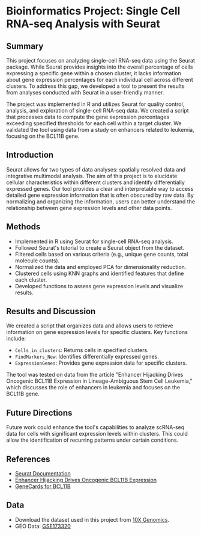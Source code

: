 # Bioinformatics Project: Single Cell RNA-seq Analysis with Seurat

## Summary
This project focuses on analyzing single-cell RNA-seq data using the Seurat package. While Seurat provides insights into the overall percentage of cells expressing a specific gene within a chosen cluster, it lacks information about gene expression percentages for each individual cell across different clusters. To address this gap, we developed a tool to present the results from analyses conducted with Seurat in a user-friendly manner.

The project was implemented in R and utilizes Seurat for quality control, analysis, and exploration of single-cell RNA-seq data. We created a script that processes data to compute the gene expression percentages exceeding specified thresholds for each cell within a target cluster. We validated the tool using data from a study on enhancers related to leukemia, focusing on the BCL11B gene.

## Introduction
Seurat allows for two types of data analyses: spatially resolved data and integrative multimodal analysis. The aim of this project is to elucidate cellular characteristics within different clusters and identify differentially expressed genes. Our tool provides a clear and interpretable way to access detailed gene expression information that is often obscured by raw data. By normalizing and organizing the information, users can better understand the relationship between gene expression levels and other data points.

## Methods
- Implemented in R using Seurat for single-cell RNA-seq analysis.
- Followed Seurat's tutorial to create a Seurat object from the dataset.
- Filtered cells based on various criteria (e.g., unique gene counts, total molecule counts).
- Normalized the data and employed PCA for dimensionality reduction.
- Clustered cells using KNN graphs and identified features that define each cluster.
- Developed functions to assess gene expression levels and visualize results.

## Results and Discussion
We created a script that organizes data and allows users to retrieve information on gene expression levels for specific clusters. Key functions include:
- `Cells_in_clusters`: Returns cells in specified clusters.
- `FindMarkers_New`: Identifies differentially expressed genes.
- `ExpressionGenes`: Provides gene expression data for specific clusters.

The tool was tested on data from the article "Enhancer Hijacking Drives Oncogenic BCL11B Expression in Lineage-Ambiguous Stem Cell Leukemia," which discusses the role of enhancers in leukemia and focuses on the BCL11B gene.

## Future Directions
Future work could enhance the tool's capabilities to analyze scRNA-seq data for cells with significant expression levels within clusters. This could allow the identification of recurring patterns under certain conditions.

## References
- [Seurat Documentation](https://satijalab.org/seurat/)
- [Enhancer Hijacking Drives Oncogenic BCL11B Expression](https://aacrjournals.org/cancerdiscovery/article/11/11/2846/666485/Enhancer-Hijacking-Drives-Oncogenic-BCL11B)
- [GeneCards for BCL11B](https://www.genecards.org/cgi-bin/carddisp.pl?gene=BCL11B)

## Data
- Download the dataset used in this project from [10X Genomics](https://www.10xgenomics.com/).
- GEO Data: [GSE173320](https://www.ncbi.nlm.nih.gov/geo/query/acc.cgi?acc=GSE173320)

